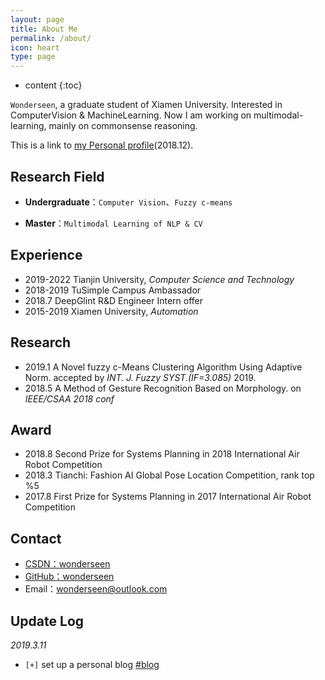 ```yaml
---
layout: page
title: About Me
permalink: /about/
icon: heart
type: page
---
```


* content
{:toc}


`Wonderseen`, a graduate student of Xiamen University. Interested in ComputerVision & MachineLearning. 
Now I am working on multimodal-learning, mainly on commonsense reasoning.

This is a link to [my Personal profile](https://github.com/wonderseen/wonderseen.github.io/blob/master/CV-wonderseen.pdf)(2018.12).

## Research Field

* **Undergraduate**：`Computer Vision`、`Fuzzy c-means`

* **Master**：`Multimodal Learning of NLP & CV`

## Experience

* 2019-2022 Tianjin University, *Computer Science and Technology*
* 2018-2019 TuSimple Campus Ambassador
* 2018.7    DeepGlint R&D Engineer Intern offer
* 2015-2019 Xiamen University, *Automation*

## Research

* 2019.1    A Novel fuzzy c-Means Clustering Algorithm Using Adaptive Norm. accepted by *INT. J. Fuzzy SYST.(IF=3.085)* 2019.
* 2018.5    A Method of Gesture Recognition Based on Morphology. on *IEEE/CSAA 2018 conf*

## Award

* 2018.8   Second Prize for Systems Planning in 2018 International Air Robot Competition
* 2018.3   Tianchi: Fashion AI Global Pose Location Competition, rank top %5
* 2017.8   First Prize for Systems Planning in 2017 International Air Robot Competition

## Contact

* [CSDN：wonderseen](https://blog.csdn.net/wonderseen/)
* [GitHub：wonderseen](https://github.com/wonderseen)
* Email：wonderseen@outlook.com

## Update Log

*2019.3.11*

- `[+]` set up a personal blog [#blog](https://wonderseen.github.io/)
